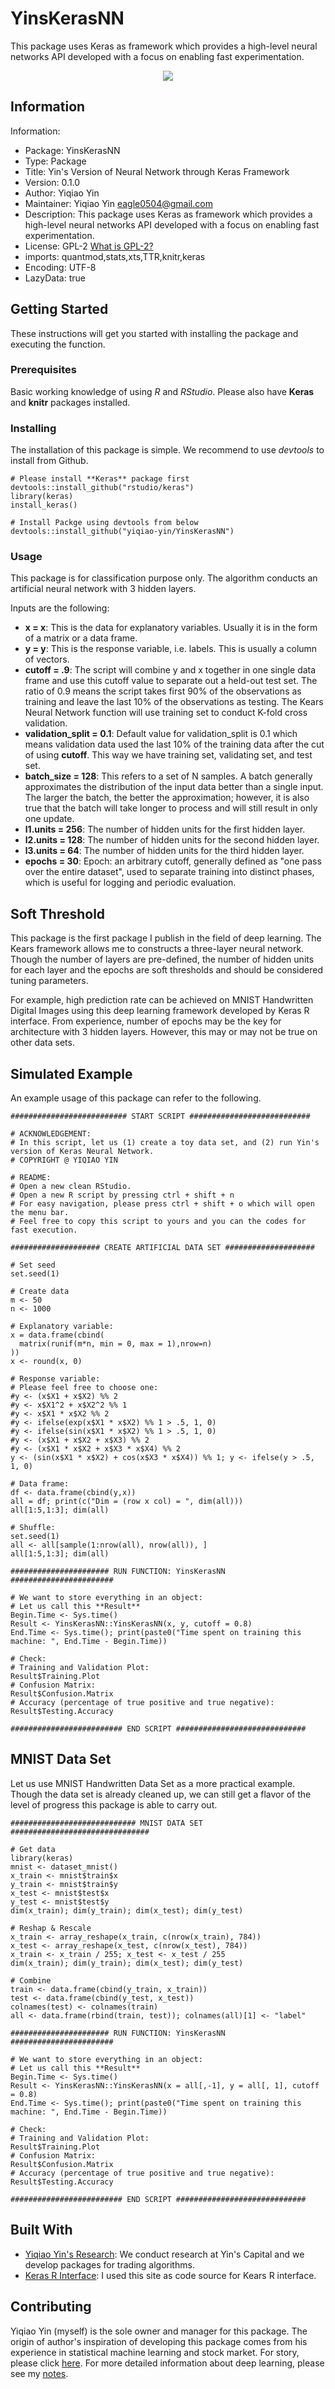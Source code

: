 # YinsKerasNN

This package uses Keras as framework which provides a high-level neural networks API developed with a focus on enabling fast experimentation.

<p align="center">
  <img src="https://github.com/yiqiao-yin/YinsKerasNN/blob/master/NNTraining.gif">
</p>


## Information

Information:
- Package: YinsKerasNN
- Type: Package
- Title: Yin's Version of Neural Network through Keras Framework
- Version: 0.1.0
- Author: Yiqiao Yin
- Maintainer: Yiqiao Yin <eagle0504@gmail.com>
- Description: This package uses Keras as framework which provides a high-level neural networks API developed with a focus on enabling fast experimentation.
- License: GPL-2 [What is GPL-2?](http://r-pkgs.had.co.nz/description.html#license)
- imports: quantmod,stats,xts,TTR,knitr,keras
- Encoding: UTF-8
- LazyData: true

## Getting Started

These instructions will get you started with installing the package and executing the function.

### Prerequisites

Basic working knowledge of using *R* and *RStudio*. Please also have **Keras** and **knitr** packages installed.

### Installing

The installation of this package is simple. We recommend to use *devtools* to install from Github.

```
# Please install **Keras** package first
devtools::install_github("rstudio/keras")
library(keras)
install_keras()

# Install Packge using devtools from below
devtools::install_github("yiqiao-yin/YinsKerasNN")
```

### Usage

This package is for classification purpose only. The algorithm conducts an artificial neural network with 3 hidden layers.

Inputs are the following:
-  **x = x**: This is the data for explanatory variables. Usually it is in the form of a matrix or a data frame.
-  **y = y**: This is the response variable, i.e. labels. This is usually a column of vectors. 
-  **cutoff = .9**: The script will combine y and x together in one single data frame and use this cutoff value to separate out a held-out test set. The ratio of 0.9 means the script takes first 90% of the observations as training and leave the last 10% of the observations as testing. The Kears Neural Network function will use training set to conduct K-fold cross validation.
-  **validation_split = 0.1**: Default value for validation_split is 0.1 which means validation data used the last 10% of the training data after the cut of using **cutoff**. This way we have training set, validating set, and test set.
-  **batch_size = 128**: This refers to a set of N samples. A batch generally approximates the distribution of the input data better than a single input. The larger the batch, the better the approximation; however, it is also true that the batch will take longer to process and will still result in only one update.
-  **l1.units = 256**: The number of hidden units for the first hidden layer.
-  **l2.units = 128**: The number of hidden units for the second hidden layer.
-  **l3.units = 64**: The number of hidden units for the third hidden layer.
-  **epochs = 30**: Epoch: an arbitrary cutoff, generally defined as "one pass over the entire dataset", used to separate training into distinct phases, which is useful for logging and periodic evaluation. 

## Soft Threshold

This package is the first package I publish in the field of deep learning. The Kears framework allows me to constructs a three-layer neural network. Though the number of layers are pre-defined, the number of hidden units for each layer and the epochs are soft thresholds and should be considered tuning parameters.

For example, high prediction rate can be achieved on MNIST Handwritten Digital Images using this deep learning framework developed by Keras R interface. From experience, number of epochs may be the key for architecture with 3 hidden layers. However, this may or may not be true on other data sets.

## Simulated Example

An example usage of this package can refer to the following.

```
########################## START SCRIPT ###########################

# ACKNOWLEDGEMENT:
# In this script, let us (1) create a toy data set, and (2) run Yin's version of Keras Neural Network.
# COPYRIGHT @ YIQIAO YIN

# README:
# Open a new clean RStudio.
# Open a new R script by pressing ctrl + shift + n
# For easy navigation, please press ctrl + shift + o which will open the menu bar.
# Feel free to copy this script to yours and you can the codes for fast execution.

#################### CREATE ARTIFICIAL DATA SET ####################

# Set seed
set.seed(1)

# Create data
m <- 50
n <- 1000

# Explanatory variable:
x = data.frame(cbind(
  matrix(runif(m*n, min = 0, max = 1),nrow=n)
))
x <- round(x, 0)

# Response variable:
# Please feel free to choose one:
#y <- (x$X1 + x$X2) %% 2
#y <- x$X1^2 + x$X2^2 %% 1
#y <- x$X1 * x$X2 %% 2
#y <- ifelse(exp(x$X1 * x$X2) %% 1 > .5, 1, 0)
#y <- ifelse(sin(x$X1 * x$X2) %% 1 > .5, 1, 0)
#y <- (x$X1 + x$X2 + x$X3) %% 2
#y <- (x$X1 * x$X2 + x$X3 * x$X4) %% 2
y <- (sin(x$X1 * x$X2) + cos(x$X3 * x$X4)) %% 1; y <- ifelse(y > .5, 1, 0)

# Data frame:
df <- data.frame(cbind(y,x))
all = df; print(c("Dim = (row x col) = ", dim(all)))
all[1:5,1:3]; dim(all)

# Shuffle:
set.seed(1)
all <- all[sample(1:nrow(all), nrow(all)), ]
all[1:5,1:3]; dim(all)

###################### RUN FUNCTION: YinsKerasNN #######################

# We want to store everything in an object:
# Let us call this **Result**
Begin.Time <- Sys.time()
Result <- YinsKerasNN::YinsKerasNN(x, y, cutoff = 0.8)
End.Time <- Sys.time(); print(paste0("Time spent on training this machine: ", End.Time - Begin.Time))

# Check:
# Training and Validation Plot:
Result$Training.Plot
# Confusion Matrix:
Result$Confusion.Matrix
# Accuracy (percentage of true positive and true negative):
Result$Testing.Accuracy

######################### END SCRIPT #############################
```

## MNIST Data Set

Let us use MNIST Handwritten Data Set as a more practical example. Though the data set is already cleaned up, we can still get a flavor of the level of progress this package is able to carry out. 

```
############################ MNIST DATA SET ###############################

# Get data
library(keras)
mnist <- dataset_mnist()
x_train <- mnist$train$x
y_train <- mnist$train$y
x_test <- mnist$test$x
y_test <- mnist$test$y
dim(x_train); dim(y_train); dim(x_test); dim(y_test)

# Reshap & Rescale
x_train <- array_reshape(x_train, c(nrow(x_train), 784))
x_test <- array_reshape(x_test, c(nrow(x_test), 784))
x_train <- x_train / 255; x_test <- x_test / 255
dim(x_train); dim(y_train); dim(x_test); dim(y_test)

# Combine
train <- data.frame(cbind(y_train, x_train))
test <- data.frame(cbind(y_test, x_test))
colnames(test) <- colnames(train)
all <- data.frame(rbind(train, test)); colnames(all)[1] <- "label"

###################### RUN FUNCTION: YinsKerasNN #######################

# We want to store everything in an object:
# Let us call this **Result**
Begin.Time <- Sys.time()
Result <- YinsKerasNN::YinsKerasNN(x = all[,-1], y = all[, 1], cutoff = 0.8)
End.Time <- Sys.time(); print(paste0("Time spent on training this machine: ", End.Time - Begin.Time))

# Check:
# Training and Validation Plot:
Result$Training.Plot
# Confusion Matrix:
Result$Confusion.Matrix
# Accuracy (percentage of true positive and true negative):
Result$Testing.Accuracy

######################### END SCRIPT #############################
```

## Built With

* [Yiqiao Yin's Research](https://yinscapital.com/research/): We conduct research at Yin's Capital and we develop packages for trading algorithms.
* [Keras R Interface](https://keras.rstudio.com/): I used this site as code source for Kears R interface. 

## Contributing

Yiqiao Yin (myself) is the sole owner and manager for this package. The origin of author's inspiration of developing this package comes from his experience in statistical machine learning and stock market. For story, please click [here](https://github.com/yiqiao-yin/Statistical-Machine-Learning/blob/master/Story.md). For more detailed information about deep learning, please see my [notes](https://yiqiaoyin.files.wordpress.com/2018/02/deep-learning-notes.pdf).
